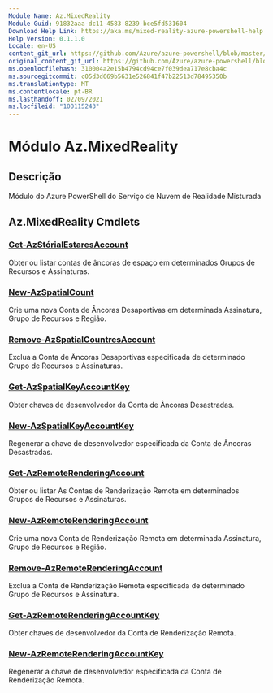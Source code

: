 ```yaml
---
Module Name: Az.MixedReality
Module Guid: 91832aaa-dc11-4583-8239-bce5fd531604
Download Help Link: https://aka.ms/mixed-reality-azure-powershell-help
Help Version: 0.1.1.0
Locale: en-US
content_git_url: https://github.com/Azure/azure-powershell/blob/master/src/MixedReality/MixedReality/help/Az.MixedReality.md
original_content_git_url: https://github.com/Azure/azure-powershell/blob/master/src/MixedReality/MixedReality/help/Az.MixedReality.md
ms.openlocfilehash: 310004a2e15b4794cd94ce7f039dea717e8cba4c
ms.sourcegitcommit: c05d3d669b5631e526841f47b22513d78495350b
ms.translationtype: MT
ms.contentlocale: pt-BR
ms.lasthandoff: 02/09/2021
ms.locfileid: "100115243"
---
```

# Módulo Az.MixedReality
## Descrição
Módulo do Azure PowerShell do Serviço de Nuvem de Realidade Misturada

## Az.MixedReality Cmdlets
### [Get-AzStórialEstaresAccount](Get-AzSpatialAnchorsAccount.md)
Obter ou listar contas de âncoras de espaço em determinados Grupos de Recursos e Assinaturas.

### [New-AzSpatialCount](New-AzSpatialAnchorsAccount.md)
Crie uma nova Conta de Âncoras Desaportivas em determinada Assinatura, Grupo de Recursos e Região.

### [Remove-AzSpatialCountresAccount](Remove-AzSpatialAnchorsAccount.md)
Exclua a Conta de Âncoras Desaportivas especificada de determinado Grupo de Recursos e Assinaturas.

### [Get-AzSpatialKeyAccountKey](Get-AzSpatialAnchorsAccountKey.md)
Obter chaves de desenvolvedor da Conta de Âncoras Desastradas.

### [New-AzSpatialKeyAccountKey](New-AzSpatialAnchorsAccountKey.md)
Regenerar a chave de desenvolvedor especificada da Conta de Âncoras Desastradas.

### [Get-AzRemoteRenderingAccount](Get-AzRemoteRenderingAccount.md)
Obter ou listar As Contas de Renderização Remota em determinados Grupos de Recursos e Assinaturas.

### [New-AzRemoteRenderingAccount](New-AzRemoteRenderingAccount.md)
Crie uma nova Conta de Renderização Remota em determinada Assinatura, Grupo de Recursos e Região.

### [Remove-AzRemoteRenderingAccount](Remove-AzRemoteRenderingAccount.md)
Exclua a Conta de Renderização Remota especificada de determinado Grupo de Recursos e Assinatura.

### [Get-AzRemoteRenderingAccountKey](Get-AzRemoteRenderingAccountKey.md)
Obter chaves de desenvolvedor da Conta de Renderização Remota.

### [New-AzRemoteRenderingAccountKey](New-AzRemoteRenderingAccountKey.md)
Regenerar a chave de desenvolvedor especificada da Conta de Renderização Remota.